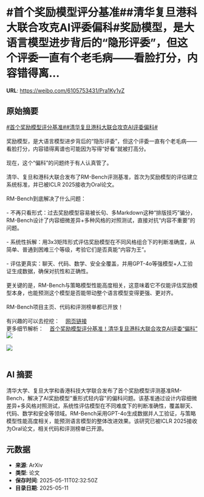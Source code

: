 # #首个奖励模型评分基准##清华复旦港科大联合攻克AI评委偏科#奖励模型，是大语言模型进步背后的“隐形评委”，但这个评委一直有个老毛病——看脸打分，内容错得离...

**URL**: https://weibo.com/6105753431/Pra1Ky1yZ

## 原始摘要

<a href="https://m.weibo.cn/search?containerid=231522type%3D1%26t%3D10%26q%3D%23%E9%A6%96%E4%B8%AA%E5%A5%96%E5%8A%B1%E6%A8%A1%E5%9E%8B%E8%AF%84%E5%88%86%E5%9F%BA%E5%87%86%23&amp;extparam=%23%E9%A6%96%E4%B8%AA%E5%A5%96%E5%8A%B1%E6%A8%A1%E5%9E%8B%E8%AF%84%E5%88%86%E5%9F%BA%E5%87%86%23" data-hide=""><span class="surl-text">#首个奖励模型评分基准#</span></a><a href="https://m.weibo.cn/search?containerid=231522type%3D1%26t%3D10%26q%3D%23%E6%B8%85%E5%8D%8E%E5%A4%8D%E6%97%A6%E6%B8%AF%E7%A7%91%E5%A4%A7%E8%81%94%E5%90%88%E6%94%BB%E5%85%8BAI%E8%AF%84%E5%A7%94%E5%81%8F%E7%A7%91%23&amp;extparam=%23%E6%B8%85%E5%8D%8E%E5%A4%8D%E6%97%A6%E6%B8%AF%E7%A7%91%E5%A4%A7%E8%81%94%E5%90%88%E6%94%BB%E5%85%8BAI%E8%AF%84%E5%A7%94%E5%81%8F%E7%A7%91%23" data-hide=""><span class="surl-text">#清华复旦港科大联合攻克AI评委偏科#</span></a><br><br>奖励模型，是大语言模型进步背后的“隐形评委”，但这个评委一直有个老毛病——看脸打分，内容错得离谱也可能因为写得“好看”就被打高分。<br><br>现在，这个“偏科”的问题终于有人认真管了。<br><br>清华、复旦和港科大联合发布了RM-Bench评测基准，首次为奖励模型的评估建立系统标准，并已被ICLR 2025接收为Oral论文。<br><br>RM-Bench到底解决了什么问题：<br><br>- 不再只看形式：过去奖励模型容易被长句、多Markdown这种“排版技巧”骗分，RM-Bench设计了内容细微差异+多种风格的对照测试，直接对抗“内容不重要”的问题。<br>    <br>- 系统性拆解：用3x3矩阵形式评估奖励模型在不同风格组合下的判断准确度，从简单、普通到困难三个等级，考验它们是否真能“内容为王”。<br>    <br>- 评估更真实：聊天、代码、数学、安全全覆盖，并用GPT-4o等强模型+人工验证生成数据，确保对抗性和正确性。<br>    <br>更关键的是，RM-Bench与策略模型性能高度相关，这意味着它不仅能评估奖励模型本身，也能预测这个模型是否能带动整个语言模型变得更强、更对齐。<br><br>RM-Bench项目主页、代码和评测榜单都已开放！<br><br>有兴趣的可以去挖挖：<a href="https://weibo.cn/sinaurl?u=https%3A%2F%2Fgithub.com%2FTHU-KEG%2FRM-Bench" data-hide=""><span class="url-icon"><img style="width: 1rem;height: 1rem" src="https://h5.sinaimg.cn/upload/2015/09/25/3/timeline_card_small_web_default.png" referrerpolicy="no-referrer"></span><span class="surl-text">网页链接</span></a><br>更多细节解析：<a href="https://weibo.cn/sinaurl?u=https%3A%2F%2Fmp.weixin.qq.com%2Fs%2FQIRLYW0UW4L766feh8zMHg" data-hide=""><span class="url-icon"><img style="width: 1rem;height: 1rem" src="https://h5.sinaimg.cn/upload/2015/09/25/3/timeline_card_small_web_default.png" referrerpolicy="no-referrer"></span><span class="surl-text">首个奖励模型评分基准！清华复旦港科大联合攻克AI评委“偏科”</span></a><img style="" src="https://tvax2.sinaimg.cn/large/006Fd7o3gy1i1aalr4naxj30u00g8tej.jpg" referrerpolicy="no-referrer"><br><br><img style="" src="https://tvax1.sinaimg.cn/large/006Fd7o3gy1i1aalyon1pj30u00g4jxw.jpg" referrerpolicy="no-referrer"><br><br>

## AI 摘要

清华大学、复旦大学和香港科技大学联合发布了首个奖励模型评测基准RM-Bench，解决了AI奖励模型"重形式轻内容"的偏科问题。该基准通过设计内容细微差异+多风格对照测试，系统性评估模型在不同难度下的判断准确性，覆盖聊天、代码、数学和安全等领域。RM-Bench采用GPT-4o生成数据并人工验证，与策略模型性能高度相关，能预测语言模型的整体改进效果。该研究已被ICLR 2025接收为Oral论文，相关代码和评测榜单已开源。

## 元数据

- **来源**: ArXiv
- **类型**: 论文
- **保存时间**: 2025-05-11T02:32:50Z
- **目录日期**: 2025-05-11
